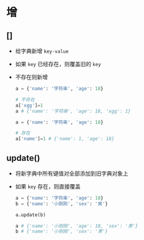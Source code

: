 # 增

## []

+ 给字典新增 `key-value`
+ 如果 `key` 已经存在，则覆盖旧的 `key`
+ 不存在则新增

  ```py
  a = {'name': '字符串', 'age': 18}

  # 不存在
  a['xgg']=1
  a # {'name': '字符串', 'age': 18, 'xgg': 1}
  ```

  ```py
  a = {'name': '字符串', 'age': 18}

  # 存在
  a['name']=1 # {'name': 1, 'age': 18}
  ```

## update()

+ 将新字典中所有键值对全部添加到旧字典对象上
+ 如果 `key` 存在，则直接覆盖

  ```py
  a = {'name': '字符串', 'age': 18}
  b = {'name': '小刚刚', 'sex': '男'}

  a.update(b)

  a # {'name': '小刚刚', 'age': 18, 'sex': '男'}
  b # {'name': '小刚刚', 'sex': '男'}
  ```

